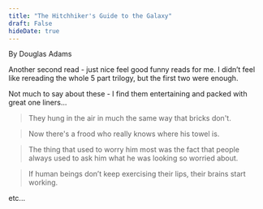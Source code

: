 ```yaml
---
title: "The Hitchhiker's Guide to the Galaxy"
draft: False
hideDate: true
---
```

By Douglas Adams

Another second read - just nice feel good funny reads for me. I didn’t feel like rereading the whole 5 part trilogy, but the first two were enough. 

Not much to say about these - I find them entertaining and packed with great one
liners...

> They hung in the air in much the same way that bricks don't.

> Now there's a frood who really knows where his towel is.

> The thing that used to worry him most was the fact that people always used to ask him what he was looking so worried about.

> If human beings don’t keep exercising their lips, their brains start working.

etc...
